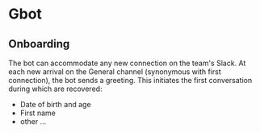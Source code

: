# Gbot 

## Onboarding

The bot can accommodate any new connection on the team's Slack. At each new arrival on the General channel (synonymous with first connection), the bot sends a greeting. This initiates the first conversation during which are recovered:

- Date of birth and age
 - First name
 - other ...

